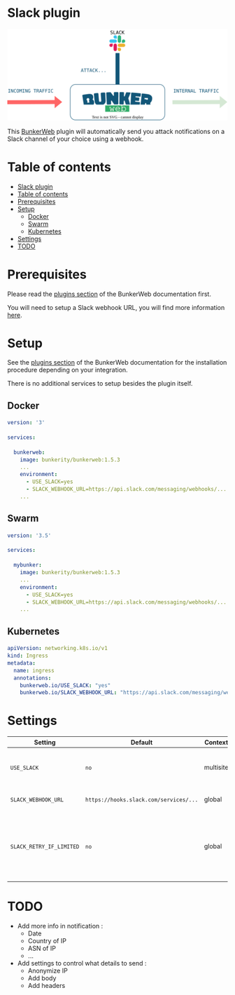 # Slack plugin

<p align="center">
	<img alt="BunkerWeb Slack diagram" src="https://github.com/bunkerity/bunkerweb-plugins/raw/main/slack/docs/diagram.svg" />
</p>

This [BunkerWeb](https://www.bunkerweb.io) plugin will automatically send you attack notifications on a Slack channel of your choice using a webhook.

# Table of contents

- [Slack plugin](#slack-plugin)
- [Table of contents](#table-of-contents)
- [Prerequisites](#prerequisites)
- [Setup](#setup)
  - [Docker](#docker)
  - [Swarm](#swarm)
  - [Kubernetes](#kubernetes)
- [Settings](#settings)
- [TODO](#todo)

# Prerequisites

Please read the [plugins section](https://docs.bunkerweb.io/latest/plugins) of the BunkerWeb documentation first.

You will need to setup a Slack webhook URL, you will find more information [here](https://api.slack.com/messaging/webhooks).

# Setup

See the [plugins section](https://docs.bunkerweb.io/latest/plugins) of the BunkerWeb documentation for the installation procedure depending on your integration.

There is no additional services to setup besides the plugin itself.

## Docker

```yaml
version: '3'

services:

  bunkerweb:
    image: bunkerity/bunkerweb:1.5.3
    ...
    environment:
      - USE_SLACK=yes
      - SLACK_WEBHOOK_URL=https://api.slack.com/messaging/webhooks/...
    ...
```

## Swarm

```yaml
version: '3.5'

services:

  mybunker:
    image: bunkerity/bunkerweb:1.5.3
    ...
    environment:
      - USE_SLACK=yes
      - SLACK_WEBHOOK_URL=https://api.slack.com/messaging/webhooks/...
    ...
```

## Kubernetes

```yaml
apiVersion: networking.k8s.io/v1
kind: Ingress
metadata:
  name: ingress
  annotations:
    bunkerweb.io/USE_SLACK: "yes"
    bunkerweb.io/SLACK_WEBHOOK_URL: "https://api.slack.com/messaging/webhooks/..."
```

# Settings

| Setting                  | Default                                | Context   | Multiple | Description                                                                                  |
| ------------------------ | -------------------------------------- | --------- | -------- | -------------------------------------------------------------------------------------------- |
| `USE_SLACK`              | `no`                                   | multisite | no       | Enable sending alerts to a Slack channel.                                                    |
| `SLACK_WEBHOOK_URL`      | `https://hooks.slack.com/services/...` | global    | no       | Address of the Slack Webhook.                                                                |
| `SLACK_RETRY_IF_LIMITED` | `no`                                   | global    | no       | Retry to send the request if Slack API is rate limiting us (may consume a lot of resources). |

# TODO

- Add more info in notification :
  - Date
  - Country of IP
  - ASN of IP
  - ...
- Add settings to control what details to send :
  - Anonymize IP
  - Add body
  - Add headers
